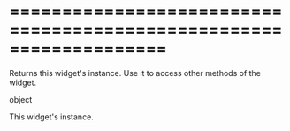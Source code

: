 <!--**
/*-------------------------------------------
    Auto-generated file. Do not modify.
-------------------------------------------

**-->
===================================================================
===================================================================

<!--shortDescription-->
Returns this widget's instance. Use it to access other methods of the widget.
<!--/shortDescription-->

<!--returnType-->object<!--/returnType-->
<!--returnDescription-->
This widget's instance.
<!--/returnDescription-->

<!--fullDescription-->

<!--/fullDescription-->
